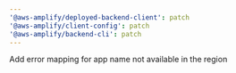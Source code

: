 ```yaml
---
'@aws-amplify/deployed-backend-client': patch
'@aws-amplify/client-config': patch
'@aws-amplify/backend-cli': patch
---
```


Add error mapping for app name not available in the region
